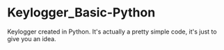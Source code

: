 # Keylogger_Basic-Python
Keylogger created in Python. It's actually a pretty simple code, it's just to give you an idea.
